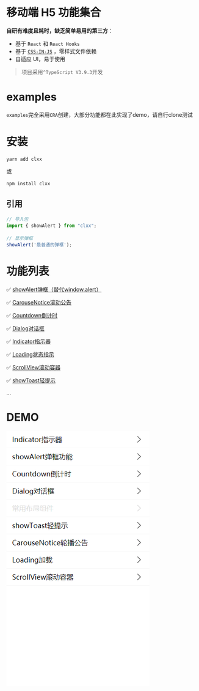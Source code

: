# 移动端 H5 功能集合

**自研有难度且耗时，缺乏简单易用的第三方**：

- 基于 `React` 和 `React Hooks` 
- 基于 [`CSS-IN-JS`](https://github.com/emotion-js/emotion) ，零样式文件依赖
- 自适应 UI，易于使用

> 项目采用`^TypeScript V3.9.3`开发


# examples

`examples`完全采用`CRA`创建，大部分功能都在此实现了demo，请自行clone测试

# 安装

```
yarn add clxx
```

或

```
npm install clxx
```

## 引用

```ts
// 导入包
import { showAlert } from "clxx"; 

// 显示弹框
showAlert('最普通的弹框');
```


# 功能列表

<p>✅ <a href="./examples/src/alert">showAlert弹框（替代window.alert）</a></p>
<p>✅ <a href="./examples/src/carouse-notice">CarouseNotice滚动公告</a></p>
<p>✅ <a href="./examples/src/countdown">Countdown倒计时</a></p>
<p>✅ <a href="./examples/src/dialog">Dialog对话框</a></p>
<p>✅ <a href="./examples/src/indicator">Indicator指示器</a></p>
<p>✅ <a href="./examples/src/loading">Loading状态指示</a></p>
<p>✅ <a href="./examples/src/scrollview">ScrollView滚动容器</a></p>
<p>✅ <a href="./examples/src/showToast">showToast轻提示</a></p>
<p>...</p>


# DEMO

<p>
  <img src="assets/demo.gif">
</p>
